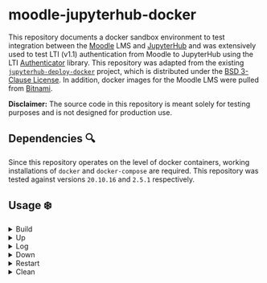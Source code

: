 # moodle-jupyterhub-docker

This repository documents a docker sandbox environment to test integration between the [Moodle](https://moodle.org/) LMS and [JupyterHub](https://jupyter.org/hub) and was extensively used to test LTI (v1.1) authentication from Moodle to JupyterHub using the LTI [Authenticator](https://github.com/jupyterhub/ltiauthenticator) library. This repository was adapted from the existing [`jupyterhub-deploy-docker`](https://github.com/jupyterhub/jupyterhub-deploy-docker) project, which is distributed under the [BSD 3-Clause License](THIRD_PARTY_NOTICES.txt). In addition, docker images for the Moodle LMS were pulled from [Bitnami](https://hub.docker.com/u/bitnami). 

**Disclaimer:** The source code in this repository is meant solely for testing purposes and is not designed for production use.

## Dependencies :mag:

Since this repository operates on the level of docker containers, working installations of `docker` and `docker-compose` are required. This repository was tested against versions `20.10.16` and `2.5.1` respectively.

## Usage :snowflake:

<details><summary>Build</summary><p> 

To build relevant docker images and generate secret data, simply execute:

```
$ make build
```

The following will be generated and dumped as files in `jupyterhub/secrets/`:

1. A randomized `postgres` password for the `jupyterhub` database
2. A randomly generated LTI client key and shared secret
3. An admins file for granting administrative rights to the `admin` user

</p></details>
<details><summary>Up</summary><p> 

To create and start relevant containers, simply execute:

```
$ make up
```

This will detach as a background process and it can take several minutes for the installation of Moodle to finish. Open `http://localhost` in your browser to access the Moodle UI.

</p></details>
<details><summary>Log</summary><p> 

To view logs from launched docker containers, simply execute:

```
$ make log
```

</p></details>
<details><summary>Down</summary><p> 

To stop and remove previously created docker containers and networks, simply execute:

```
$ make down
```

</p></details>
<details><summary>Restart</summary><p> 

To restart all containers, simply execute:

```
$ make restart
```

**Note:** This will stop/remove all containers and rebuild images from scratch. This is useful for testing changes in configurations.

</p></details>
<details><summary>Clean</summary><p> 

To stop and remove previously created docker containers, networks, volumes and secret data, simply execute.

```
$ make clean
```

</p></details>
